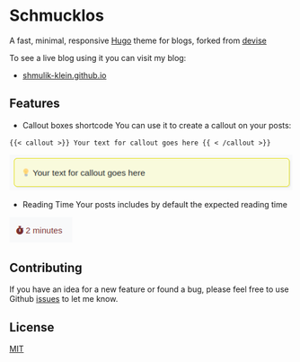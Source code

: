 # Schmucklos

A fast, minimal, responsive [Hugo](https://gohugo.io/) theme for blogs, forked from [devise](https://themes.gohugo.io/devise)

To see a live blog using it you can visit my blog:
- [shmulik-klein.github.io](https://shmulik-klein.github.io)

## Features
- Callout boxes shortcode
You can use it to create a callout on your posts:

```
{{< callout >}} Your text for callout goes here {{ < /callout >}}
```

![alt text](images/callout.png)

- Reading Time
Your posts includes by default the expected reading time

![alt text](images/reading-time.png)

## Contributing

If you have an idea for a new feature or found a bug, please feel free to use Github
[issues](https://github.com/austingebauer/devise/issues) to let me know.

## License

[MIT](LICENSE)
